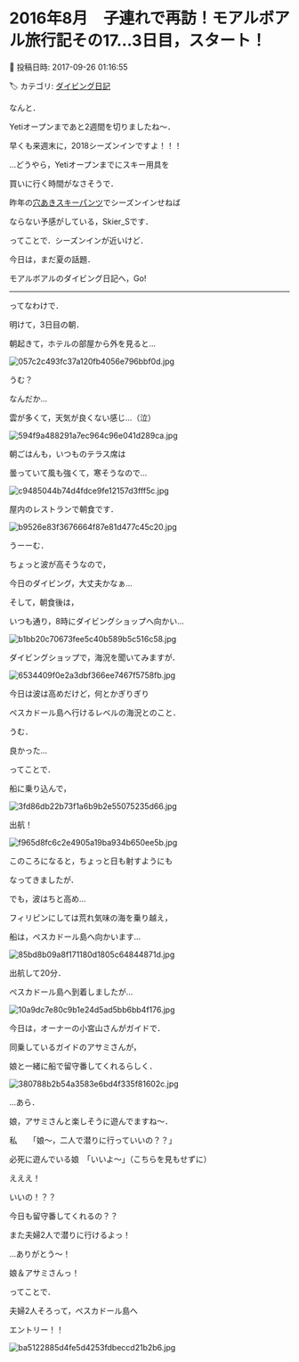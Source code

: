 # 2016年8月　子連れで再訪！モアルボアル旅行記その17…3日目，スタート！

📅 投稿日時: 2017-09-26 01:16:55

🏷️ カテゴリ: [ダイビング日記](ce3a7a8d424d112fce83ee85c81a0e344.md)

なんと．


Yetiオープンまであと2週間を切りましたね～．


早くも来週末に，2018シーズンインですよ！！！





…どうやら，Yetiオープンまでにスキー用具を


買いに行く時間がなさそうで．


昨年の[穴あきスキーパンツ](e705da137b37e26824f3f8fcf240f42c1.md)でシーズンインせねば


ならない予感がしている，Skier_Sです．





ってことで．シーズンインが近いけど．


今日は，まだ夏の話題．


モアルボアルのダイビング日記へ，Go!





---





ってなわけで．


明けて，3日目の朝．





朝起きて，ホテルの部屋から外を見ると…




![057c2c493fc37a120fb4056e796bbf0d.jpg](images/057c2c493fc37a120fb4056e796bbf0d.jpg)







うむ？


なんだか…


雲が多くて，天気が良くない感じ…（泣）




![594f9a488291a7ec964c96e041d289ca.jpg](images/594f9a488291a7ec964c96e041d289ca.jpg)







朝ごはんも，いつものテラス席は


曇っていて風も強くて，寒そうなので…




![c9485044b74d4fdce9fe12157d3fff5c.jpg](images/c9485044b74d4fdce9fe12157d3fff5c.jpg)




屋内のレストランで朝食です．




![b9526e83f3676664f87e81d477c45c20.jpg](images/b9526e83f3676664f87e81d477c45c20.jpg)




うーーむ．


ちょっと波が高そうなので，


今日のダイビング，大丈夫かなぁ…





そして，朝食後は，


いつも通り，8時にダイビングショップへ向かい…




![b1bb20c70673fee5c40b589b5c516c58.jpg](images/b1bb20c70673fee5c40b589b5c516c58.jpg)




ダイビングショップで，海況を聞いてみますが．




![6534409f0e2a3dbf366ee7467f5758fb.jpg](images/6534409f0e2a3dbf366ee7467f5758fb.jpg)




今日は波は高めだけど，何とかぎりぎり


ぺスカドール島へ行けるレベルの海況とのこと．


うむ．


良かった…





ってことで．


船に乗り込んで，




![3fd86db22b73f1a6b9b2e55075235d66.jpg](images/3fd86db22b73f1a6b9b2e55075235d66.jpg)




出航！




![f965d8fc6c2e4905a19ba934b650ee5b.jpg](images/f965d8fc6c2e4905a19ba934b650ee5b.jpg)




このころになると，ちょっと日も射すようにも


なってきましたが．


でも，波はちと高め…





フィリピンにしては荒れ気味の海を乗り越え，


船は，ぺスカドール島へ向かいます…




![85bd8b09a8f171180d1805c64844871d.jpg](images/85bd8b09a8f171180d1805c64844871d.jpg)




出航して20分．


ぺスカドール島へ到着しましたが…




![10a9dc7e80c9b1e24d5ad5bb6bb4f176.jpg](images/10a9dc7e80c9b1e24d5ad5bb6bb4f176.jpg)




今日は，オーナーの小宮山さんがガイドで．


同乗しているガイドのアサミさんが，


娘と一緒に船で留守番してくれるらしく．




![380788b2b54a3583e6bd4f335f81602c.jpg](images/380788b2b54a3583e6bd4f335f81602c.jpg)




…あら．


娘，アサミさんと楽しそうに遊んでますね～．





私　　「娘～，二人で潜りに行っていいの？？」





必死に遊んでいる娘　「いいよ～」（こちらを見もせずに）





えええ！


いいの！？？


今日も留守番してくれるの？？


また夫婦2人で潜りに行けるよっ！


…ありがとう～！


娘＆アサミさんっ！





ってことで．


夫婦2人そろって，ぺスカドール島へ


エントリー！！




![ba5122885d4fe5d4253fdbeccd21b2b6.jpg](images/ba5122885d4fe5d4253fdbeccd21b2b6.jpg)

